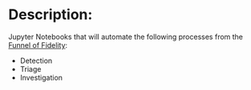 # Description: 
Jupyter Notebooks that will automate the following processes from the [Funnel of Fidelity](https://posts.specterops.io/introducing-the-funnel-of-fidelity-b1bb59b04036): 
- Detection 
- Triage
- Investigation
